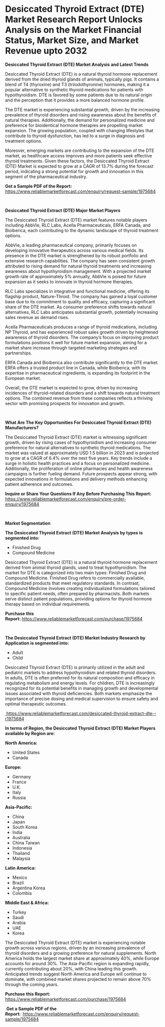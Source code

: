 <p><h1>Desiccated Thyroid Extract (DTE) Market Research Report Unlocks Analysis on the Market Financial Status, Market Size, and Market Revenue upto 2032</h1></p><p><strong>Desiccated Thyroid Extract (DTE) Market Analysis and Latest Trends</strong></p>
<p><p>Desiccated Thyroid Extract (DTE) is a natural thyroid hormone replacement derived from the dried thyroid glands of animals, typically pigs. It contains a blend of T4 (thyroxine) and T3 (triiodothyronine) hormones, making it a popular alternative to synthetic thyroid medications for patients with hypothyroidism. DTE is favored by some patients due to its natural origin and the perception that it provides a more balanced hormone profile.</p><p>The DTE market is experiencing substantial growth, driven by the increasing prevalence of thyroid disorders and rising awareness about the benefits of natural therapies. Additionally, the demand for personalized medicine and preference for bioidentical hormone therapies are propelling market expansion. The growing population, coupled with changing lifestyles that contribute to thyroid dysfunction, has led to a surge in diagnosis and treatment options.</p><p>Moreover, emerging markets are contributing to the expansion of the DTE market, as healthcare access improves and more patients seek effective thyroid treatments. Given these factors, the Desiccated Thyroid Extract (DTE) Market is expected to grow at a CAGR of 13.7% during the forecast period, indicating a strong potential for growth and innovation in this segment of the pharmaceutical industry.</p></p>
<p><strong>Get a Sample PDF of the Report:&nbsp;</strong> <a href="https://www.reliablemarketforecast.com/enquiry/request-sample/1975684?utm_campaign=3138&utm_medium=2&utm_source=Github&utm_content=ia&utm_term=16042025&utm_id=desiccated-thyroid-extract-dte">https://www.reliablemarketforecast.com/enquiry/request-sample/1975684</a></p>
<p>&nbsp;</p>
<p><strong>Desiccated Thyroid Extract (DTE) Major Market Players</strong></p>
<p><p>The Desiccated Thyroid Extract (DTE) market features notable players including AbbVie, RLC Labs, Acella Pharmaceuticals, ERFA Canada, and Bioiberica, each contributing to the dynamic landscape of thyroid treatment options.</p><p>AbbVie, a leading pharmaceutical company, primarily focuses on developing innovative therapeutics across various medical fields. Its presence in the DTE market is strengthened by its robust portfolio and extensive research capabilities. The company has seen consistent growth attributed to rising demand for natural thyroid treatments and increasing awareness about hypothyroidism management. With a projected market growth rate of approximately 5% annually, AbbVie is poised for future expansion as it seeks to innovate in thyroid hormone therapies.</p><p>RLC Labs specializes in integrative and functional medicine, offering its flagship product, Nature-Throid. The company has gained a loyal customer base due to its commitment to quality and efficacy, capturing a significant share of the DTE market. As consumer preference shifts towards natural alternatives, RLC Labs anticipates substantial growth, potentially increasing sales revenue as demand rises.</p><p>Acella Pharmaceuticals produces a range of thyroid medications, including NP Thyroid, and has experienced robust sales growth driven by heightened awareness of thyroid disorders. The company’s focus on improving product formulations positions it well for future market expansion, aiming for a market share increase through targeted marketing strategies and partnerships.</p><p>ERFA Canada and Bioiberica also contribute significantly to the DTE market. ERFA offers a trusted product line in Canada, while Bioiberica, with its expertise in pharmaceutical ingredients, is expanding its footprint in the European market.</p><p>Overall, the DTE market is expected to grow, driven by increasing incidences of thyroid-related disorders and a shift towards natural treatment options. The combined revenue from these companies reflects a thriving sector with promising prospects for innovation and growth.</p></p>
<p>&nbsp;</p>
<p><strong>What Are The Key Opportunities For Desiccated Thyroid Extract (DTE) Manufacturers?</strong></p>
<p><p>The Desiccated Thyroid Extract (DTE) market is witnessing significant growth, driven by rising cases of hypothyroidism and increasing consumer preference for natural alternatives to synthetic thyroid medications. The market was valued at approximately USD 1.5 billion in 2023 and is projected to grow at a CAGR of 6.4% over the next five years. Key trends include a surge in holistic health practices and a focus on personalized medicine. Additionally, the proliferation of online pharmacies and health awareness campaigns is further fueling demand. Future prospects appear strong, with expected innovations in formulations and delivery methods enhancing patient adherence and outcomes.</p></p>
<p><strong>Inquire or Share Your Questions If Any Before Purchasing This Report:</strong> <a href="https://www.reliablemarketforecast.com/enquiry/pre-order-enquiry/1975684?utm_campaign=3138&utm_medium=2&utm_source=Github&utm_content=ia&utm_term=16042025&utm_id=desiccated-thyroid-extract-dte">https://www.reliablemarketforecast.com/enquiry/pre-order-enquiry/1975684</a></p>
<p>&nbsp;</p>
<p><strong>Market Segmentation</strong></p>
<p><strong>The Desiccated Thyroid Extract (DTE) Market Analysis by types is segmented into:</strong></p>
<p><ul><li>Finished Drug</li><li>Compound Medicine</li></ul></p>
<p><p>Desiccated Thyroid Extract (DTE) is a natural thyroid hormone replacement derived from animal thyroid glands, used to treat hypothyroidism. The market for DTE is categorized into two main types: Finished Drug and Compound Medicine. Finished Drug refers to commercially available, standardized products that meet regulatory standards. In contrast, Compound Medicine involves creating individualized formulations tailored to specific patient needs, often prepared by pharmacists. Both markets serve distinct patient populations, providing options for thyroid hormone therapy based on individual requirements.</p></p>
<p><strong>Purchase this Report:&nbsp;</strong><a href="https://www.reliablemarketforecast.com/purchase/1975684?utm_campaign=3138&utm_medium=2&utm_source=Github&utm_content=ia&utm_term=16042025&utm_id=desiccated-thyroid-extract-dte">https://www.reliablemarketforecast.com/purchase/1975684</a></p>
<p>&nbsp;</p>
<p><strong>The Desiccated Thyroid Extract (DTE) Market Industry Research by Application is segmented into:</strong></p>
<p><ul><li>Adult</li><li>Child</li></ul></p>
<p><p>Desiccated Thyroid Extract (DTE) is primarily utilized in the adult and pediatric markets to address hypothyroidism and related thyroid disorders. In adults, DTE is often preferred for its natural composition and efficacy in regulating metabolism and energy levels. For children, DTE is increasingly recognized for its potential benefits in managing growth and developmental issues associated with thyroid deficiencies. Both markets emphasize the importance of precise dosing and medical supervision to ensure safety and optimal therapeutic outcomes.</p></p>
<p><a href="https://www.reliablemarketforecast.com/desiccated-thyroid-extract-dte--r1975684?utm_campaign=3138&utm_medium=2&utm_source=Github&utm_content=ia&utm_term=16042025&utm_id=desiccated-thyroid-extract-dte">&nbsp;https://www.reliablemarketforecast.com/desiccated-thyroid-extract-dte--r1975684</a></p>
<p><strong>In terms of Region, the Desiccated Thyroid Extract (DTE) Market Players available by Region are:</strong></p>
<p>
    <p> <strong> North America: </strong>
        <ul>
            <li>United States</li>
            <li>Canada</li>
        </ul>
        </p> 
    <p> <strong> Europe: </strong>
        <ul>
            <li>Germany</li>
            <li>France</li>
            <li>U.K.</li>
            <li>Italy</li>
            <li>Russia</li>
        </ul>
        </p> 
    <p> <strong> Asia-Pacific: </strong>
        <ul>
            <li>China</li>
            <li>Japan</li>
            <li>South Korea</li>
            <li>India</li>
            <li>Australia</li>
            <li>China Taiwan</li>
            <li>Indonesia</li>
            <li>Thailand</li>
            <li>Malaysia</li>
        </ul>
        </p> 
    <p> <strong> Latin America: </strong>
        <ul>
            <li>Mexico</li>
            <li>Brazil</li>
            <li>Argentina Korea</li>
            <li>Colombia</li>
        </ul>
        </p> 
    <p> <strong> Middle East & Africa: </strong>
        <ul>
            <li>Turkey</li>
            <li>Saudi</li>
            <li>Arabia</li>
            <li>UAE</li>
            <li>Korea</li>
        </ul>
    </p>
    </p>
<p><p>The Desiccated Thyroid Extract (DTE) market is experiencing notable growth across various regions, driven by an increasing prevalence of thyroid disorders and a growing preference for natural supplements. North America holds the largest market share at approximately 40%, while Europe accounts for around 30%. The Asia-Pacific region is expanding rapidly, currently contributing about 20%, with China leading this growth. Anticipated trends suggest North America and Europe will continue to dominate, with combined market shares projected to remain above 70% through the coming years.</p></p>
<p><strong>Purchase this Report: </strong><a href="https://www.reliablemarketforecast.com/purchase/1975684?utm_campaign=3138&utm_medium=2&utm_source=Github&utm_content=ia&utm_term=16042025&utm_id=desiccated-thyroid-extract-dte">https://www.reliablemarketforecast.com/purchase/1975684</a></p>
<p>&nbsp;<strong>Get a Sample PDF of the Report:&nbsp;&nbsp;</strong><a href="https://www.reliablemarketforecast.com/enquiry/request-sample/1975684?utm_campaign=3138&utm_medium=2&utm_source=Github&utm_content=ia&utm_term=16042025&utm_id=desiccated-thyroid-extract-dte">https://www.reliablemarketforecast.com/enquiry/request-sample/1975684</a></p>
<p><strong></strong></p>
<p><p></p><p></p><p></p></p>